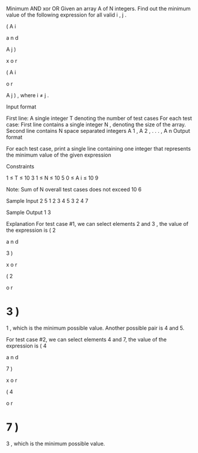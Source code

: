 Minimum AND xor OR
Given an array 
A
 of 
N
 integers. Find out the minimum value of the following expression for all valid 
i
,
j
.


(
A
i
 
a
n
d
 
A
j
)
 
x
o
r
 
(
A
i
 
o
r
 
A
j
)
, where 
i
≠
j
.

Input format

First line: A single integer 
T
 denoting the number of test cases
For each test case:
First line contains a single integer 
N
, denoting the size of the array.
Second line contains 
N
 space separated integers 
A
1
,
A
2
,
.
.
.
,
A
n
Output format

For each test case, print a single line containing one integer that represents the minimum value of the given expression

Constraints


1
≤
T
≤
10
3
1
≤
N
≤
10
5
0
≤
A
i
≤
10
9

Note: Sum of 
N
 overall test cases does not exceed 
10
6

Sample Input
2
5
1 2 3 4 5
3
2 4 7

Sample Output
1
3

Explanation
For test case #1, we can select elements 
2
 and 
3
, the value of the expression is 
(
2
 
a
n
d
 
3
)
 
x
o
r
 
(
2
 
o
r
 
3
)
=
1
, which is the minimum possible value. Another possible pair is 4 and 5.

For test case #2, we can select elements 4 and 7, the value of the expression is 
(
4
 
a
n
d
 
7
)
 
x
o
r
 
(
4
 
o
r
 
7
)
=
3
, which is the minimum possible value.
